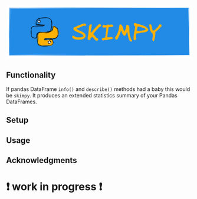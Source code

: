 ![](assets/skimpy.png)

## Functionality

If pandas DataFrame `info()` and `describe()` methods had a baby this would be `skimpy`. It produces an extended statistics summary of your Pandas DataFrames.

## Setup

## Usage

## Acknowledgments



# :exclamation: work in progress :exclamation:
